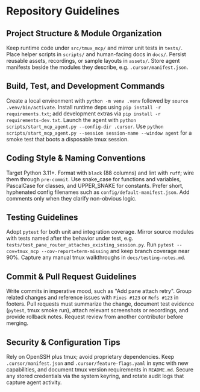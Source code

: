 # Repository Guidelines

## Project Structure & Module Organization
Keep runtime code under `src/tmux_mcp/` and mirror unit tests in `tests/`. Place helper scripts in `scripts/` and human-facing docs in `docs/`. Persist reusable assets, recordings, or sample layouts in `assets/`. Store agent manifests beside the modules they describe, e.g. `.cursor/manifest.json`.

## Build, Test, and Development Commands
Create a local environment with `python -m venv .venv` followed by `source .venv/bin/activate`. Install runtime deps using `pip install -r requirements.txt`; add development extras via `pip install -r requirements-dev.txt`. Launch the agent with `python scripts/start_mcp_agent.py --config-dir .cursor`. Use `python scripts/start_mcp_agent.py --session session-name --window agent` for a smoke test that boots a disposable tmux session.

## Coding Style & Naming Conventions
Target Python 3.11+. Format with `black` (88 columns) and lint with `ruff`; wire them through `pre-commit`. Use snake_case for functions and variables, PascalCase for classes, and UPPER_SNAKE for constants. Prefer short, hyphenated config filenames such as `config/default-manifest.json`. Add comments only when they clarify non-obvious logic.

## Testing Guidelines
Adopt `pytest` for both unit and integration coverage. Mirror source modules with tests named after the behavior under test, e.g. `tests/test_pane_router_attaches_existing_session.py`. Run `pytest --cov=tmux_mcp --cov-report=term-missing` and keep branch coverage near 90%. Capture any manual tmux walkthroughs in `docs/testing-notes.md`.

## Commit & Pull Request Guidelines
Write commits in imperative mood, such as "Add pane attach retry". Group related changes and reference issues with `Fixes #123` or `Refs #123` in footers. Pull requests must summarize the change, document test evidence (`pytest`, tmux smoke run), attach relevant screenshots or recordings, and provide rollback notes. Request review from another contributor before merging.

## Security & Configuration Tips
Rely on OpenSSH plus tmux; avoid proprietary dependencies. Keep `.cursor/manifest.json` and `.cursor/feature-flags.yaml` in sync with new capabilities, and document tmux version requirements in `README.md`. Secure any stored credentials via the system keyring, and rotate audit logs that capture agent activity.
